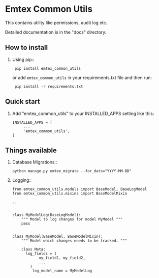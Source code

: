 # Emtex Common Utils

This contains utility like permissions, audit log etc.

Detailed documentation is in the "docs" directory.

## How to install

1. Using pip::

        pip install emtex_common_utils
    or add `emtex_common_utils` in your requirements.txt file and then run:
                
        pip install -r requirements.txt


## Quick start

1. Add "emtex_common_utils" to your INSTALLED_APPS setting like this:

       INSTALLED_APPS = [
            ...
            'emtex_common_utils',
       ]


## Things available

1. Database Migrations::

       python manage.py emtex_migrate --for_date="YYYY-MM-DD"

2. Logging::


       from emtex_common_utils.models import BaseModel, BaseLogModel
       from emtex_common_utils.mixins import BaseModelMixin

       ...


       class MyModelLog(BaseLogModel):
           """ Model to log changes for model MyModel """
           pass


       class MyModel(BaseModel, BaseModelMixin):
           """ Model which changes needs to be tracked. """

           class Meta:
             log_fields = (
                   my_field1, my_field2,
                   ...
               )
                log_model_name = MyModelLog
